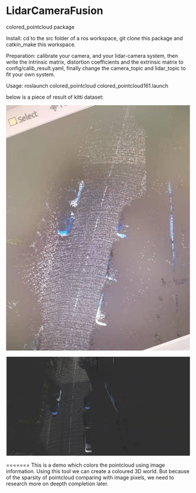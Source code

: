 # LidarCameraFusion

colored_pointcloud package

Install: 
cd to the src folder of a ros workspace, git clone this package and catkin_make this workspace.

Preparation: 
calibrate your camera, and your lidar-camera system,
then write the intrinsic matrix, distortion coefficients and the extrinsic matrix to config/calib_result.yaml,
finally change the camera_topic and lidar_topic to fit your own system. 

Usage: 
<launch your camera and lidar nodes>
roslaunch colored_pointcloud colored_pointcloud161.launch 



below is a piece of result of kitti dataset:

![](https://github.com/WaterHorseOnStreet/LidarCameraFusion/blob/main/colored_pointcloud-master/img/webwxgetmsgimg.jpeg)

![](https://github.com/WaterHorseOnStreet/LidarCameraFusion/blob/main/colored_pointcloud-master/img/2.jpeg)

=======
This is a demo which colors the pointcloud using image information. Using this tool we can create a coloured 3D world. But because of the sparsity of pointcloud comparing with image pixels, we need to research more on deepth completion later.


